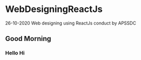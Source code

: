 # WebDesigningReactJs
26-10-2020 Web designing using ReactJs conduct by APSSDC

## Good Morning

### Hello Hi
